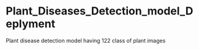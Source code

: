 # Plant_Diseases_Detection_model_Deplyment
Plant disease detection model having 122 class of plant images 
